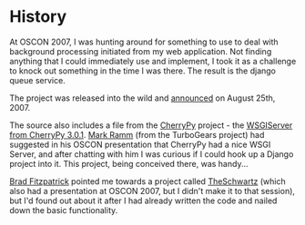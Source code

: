 # History #

At OSCON 2007, I was hunting around for something to use to deal with background processing initiated from my web application. Not finding anything that I could immediately use and implement, I took it as a challenge to knock out something in the time I was there. The result is the django queue service.

The project was released into the wild and [announced](http://www.rhonabwy.com/wp/2007/08/25/django-queue-service/) on August 25th, 2007.

The source also includes a file from the [CherryPy](http://www.cherrypy.org/) project - the [WSGIServer from CherryPy 3.0.1](http://www.cherrypy.org/browser/tags/cherrypy-3.0.1/cherrypy/wsgiserver/__init__.py). [Mark Ramm](http://www.compoundthinking.com/blog/) (from the TurboGears project) had suggested in his OSCON presentation that CherryPy had a nice WSGI Server, and after chatting with him I was curious if I could hook up a Django project into it. This project, being conceived there, was handy...

[Brad Fitzpatrick](http://bradfitz.com/) pointed me towards a project called [TheSchwartz](http://code.sixapart.com/svn/TheSchwartz) (which also had a presentation at OSCON 2007, but I didn't make it to that session), but I'd found out about it after I had already written the code and nailed down the basic functionality.